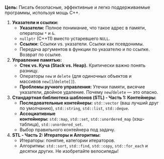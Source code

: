 
**Цель:** Писать безопасные, эффективные и легко поддерживаемые программы, используя мощь C++.

1. **Указатели и ссылки:**
    - **Указатели:** Полное понимание, что такое адрес в памяти, операторы `*` и `&`.
    - `nullptr` (C++11) вместо устаревшего `NULL`.
    - **Ссылки:** Ссылки vs. указатели. Ссылки как псевдонимы.
    - Передача аргументов в функции по указателю и по ссылке. Возврат по ссылке.
2. **Управление памятью:**
    - **Стек vs. Куча (Stack vs. Heap).** Критически важно понять разницу.
    - Операторы `new` и `delete` (для одиночных объектов и массивов `new[]`/`delete[]`).
    - **Проблемы ручного управления:** Утечки памяти, висячие указатели, двойное удаление. Почему `new`/`delete` — это опасно.
3. **Стандартная библиотека шаблонов (STL) - Часть 1: Контейнеры:**
    - **Последовательные контейнеры:** `std::vector` (ваш лучший друг по умолчанию), `std::string`, `std::list`, `std::deque`.
    - **Ассоциативные контейнеры:** `std::map`, `std::set`, `std::unordered_map` (хэш-таблица), `std::unordered_set`.
    - Выбор правильного контейнера под задачу.
4. **STL - Часть 2: Итераторы и Алгоритмы:**
    - Итераторы: понятие, категории итераторов.
    - Алгоритмы: `std::sort`, `std::find`, `std::copy`, `std::for_each` и десятки других. Не изобретайте велосипеды!